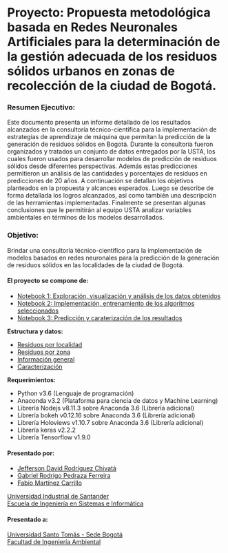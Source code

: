 # Proyecto: Propuesta metodológica basada en Redes Neuronales Artificiales para la determinación de la gestión adecuada de los residuos sólidos urbanos en zonas de recolección de la ciudad de Bogotá.  

### Resumen Ejecutivo:
Este documento presenta un informe detallado de los resultados alcanzados en la consultoría técnico-científica para la implementación de estrategias de aprendizaje de máquina  que permitan la predicción de la generación de residuos sólidos en Bogotá. Durante la consultoría fueron organizados y tratados un conjunto de datos entregados por la USTA, los cuales fueron usados para desarrollar modelos de predicción de residuos sólidos desde diferentes perspectivas. Además estas predicciones permitieron un análisis de las cantidades y porcentajes de residuos en predicciones de 20 años. A continuación se detallan los objetivos planteados en la propuesta y alcances esperados. Luego se describe de forma detallada los logros alcanzados, así como también una descripción de las herramientas implementadas. Finalmente se presentan algunas conclusiones que le permitirán al equipo USTA analizar variables ambientales en términos de los modelos desarrollados.

### Objetivo:
Brindar una consultoría técnico-científico para la implementación de modelos basados en redes
neuronales para la predicción de la generación de residuos sólidos en las localidades de la ciudad de Bogotá.

#### El proyecto se compone de:
- [Notebook 1: Exploración, visualización y análisis de los datos obtenidos](https://github.com/JotaRodriguez94/Waste_prediction_in_Bogota/blob/master/Notebook%201.%20Exploraci%C3%B3n%20de%20datos.ipynb)
- [Notebook 2: Implementación, entrenamiento de los algoritmos seleccionados](https://github.com/JotaRodriguez94/Waste_prediction_in_Bogota/blob/master/Notebook%202.%20Implementaci%C3%B3n%20de%20algoritmos.ipynb)
- [Notebook 3: Predicción y caraterización de los resultados](https://github.com/JotaRodriguez94/Waste_prediction_in_Bogota/blob/master/Notebook%203.%20Caracterizaci%C3%B3n%20de%20residuos.ipynb)

**Estructura y datos:**
- [Residuos por localidad](https://github.com/JotaRodriguez94/Waste_prediction_in_Bogota/blob/master/residuosrecogidos_localidad.csv)
- [Residuos por zona](https://github.com/JotaRodriguez94/Waste_prediction_in_Bogota/blob/master/residuosrecogidos_zona.csv)
- [Información general](https://github.com/JotaRodriguez94/Waste_prediction_in_Bogota/blob/master/estratificacion.csv)
- [Caracterización](https://github.com/JotaRodriguez94/Waste_prediction_in_Bogota/blob/master/caracterizacion.csv)

**Requerimientos:**  
- Python v3.6 (Lenguaje de programación)
- Anaconda v3.2 (Plataforma para ciencia de datos y Machine Learning)
- Librería Nodejs v8.11.3 sobre Anaconda 3.6 (Librería adicional)
- Librería bokeh v0.12.16 sobre Anaconda 3.6 (Librería adicional)
- Librería Holoviews v1.10.7 sobre Anaconda 3.6 (Librería adicional)
- Librería keras v2.2.2
- Librería Tensorflow v1.9.0

#### Presentado por:
- [Jefferson David Rodríguez Chivatá](https://www.jeffersonrodriguez.co/)
- [Gabriel Rodrigo Pedraza Ferreira](http://scienti.colciencias.gov.co:8081/cvlac/visualizador/generarCurriculoCv.do?cod_rh=0000520349)
- [Fabio Martínez Carrillo](http://scienti.colciencias.gov.co:8081/cvlac/visualizador/generarCurriculoCv.do?cod_rh=0000738018)  

[Universidad Industrial de Santander](https://www.uis.edu.co/webUIS/es/index.jsp)      
[Escuela de Ingeniería en Sistemas e Informática](http://cormoran.uis.edu.co/eisi/)  

#### Presentado a:
[Universidad Santo Tomás - Sede Bogotá](http://www.usta.edu.co/)  
[Facultad de Ingeniería Ambiental](http://facultadingenieriaambiental.usta.edu.co/)  



